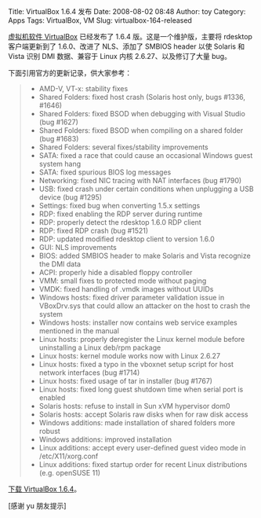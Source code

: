 Title: VirtualBox 1.6.4 发布
Date: 2008-08-02 08:48
Author: toy
Category: Apps
Tags: VirtualBox, VM
Slug: virtualbox-164-released

[虚拟机软件 VirtualBox](http://linuxtoy.org/archives/virtualbox.html)
已经发布了 1.6.4 版。这是一个维护版，主要将 rdesktop 客户端更新到了
1.6.0、改进了 NLS、添加了 SMBIOS header 以使 Solaris 和 Vista 识别 DMI
数据、兼容于 Linux 内核 2.6.27、以及修订了大量 bug。

下面引用官方的更新记录，供大家参考：

> * AMD-V, VT-x: stability fixes  
>  * Shared Folders: fixed host crash (Solaris host only, bugs #1336,
> #1646)  
>  * Shared Folders: fixed BSOD when debugging with Visual Studio (bug
> #1627)  
>  * Shared Folders: fixed BSOD when compiling on a shared folder (bug
> #1683)  
>  * Shared Folders: several fixes/stability improvements  
>  * SATA: fixed a race that could cause an occasional Windows guest
> system hang  
>  * SATA: fixed spurious BIOS log messages  
>  * Networking: fixed NIC tracing with NAT interfaces (bug #1790)  
>  * USB: fixed crash under certain conditions when unplugging a USB
> device (bug #1295)  
>  * Settings: fixed bug when converting 1.5.x settings  
>  * RDP: fixed enabling the RDP server during runtime  
>  * RDP: properly detect the rdesktop 1.6.0 RDP client  
>  * RDP: fixed RDP crash (bug #1521)  
>  * RDP: updated modified rdesktop client to version 1.6.0  
>  * GUI: NLS improvements  
>  * BIOS: added SMBIOS header to make Solaris and Vista recognize the
> DMI data  
>  * ACPI: properly hide a disabled floppy controller  
>  * VMM: small fixes to protected mode without paging  
>  * VMDK: fixed handling of .vmdk images without UUIDs  
>  * Windows hosts: fixed driver parameter validation issue in
> VBoxDrv.sys that could allow an attacker on the host to crash the
> system  
>  * Windows hosts: installer now contains web service examples
> mentioned in the manual  
>  * Linux hosts: properly deregister the Linux kernel module before
> uninstalling a Linux deb/rpm package  
>  * Linux hosts: kernel module works now with Linux 2.6.27  
>  * Linux hosts: fixed a typo in the vboxnet setup script for host
> network interfaces (bug #1714)  
>  * Linux hosts: fixed usage of tar in installer (bug #1767)  
>  * Linux hosts: fixed long guest shutdown time when serial port is
> enabled  
>  * Solaris hosts: refuse to install in Sun xVM hypervisor dom0  
>  * Solaris hosts: accept Solaris raw disks when for raw disk access  
>  * Windows additions: made installation of shared folders more
> robust  
>  * Windows additions: improved installation  
>  * Linux additions: accept every user-defined guest video mode in
> /etc/X11/xorg.conf  
>  * Linux additions: fixed startup order for recent Linux
> distributions (e.g. openSUSE 11)

[下载 VirtualBox
1.6.4](https://cds.sun.com/is-bin/INTERSHOP.enfinity/WFS/CDS-CDS_SMI-Site/en_US/-/USD/ViewProductDetail-Start?ProductRef=innotek-1.6-G-F@CDS-CDS_SMI)。

[感谢 yu 朋友提示]
